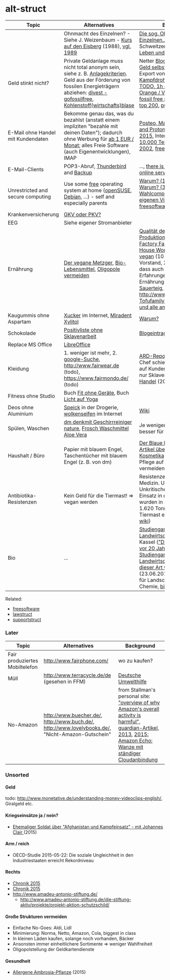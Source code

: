alt-struct
==========

| Topic  | Alternatives | Background |
| -----  | ------------ | ---------- |
|        | Ohnmacht des Einzelnen? - Siehe J. Weizenbaum - [Kurs auf den Eisberg](http://www.zvab.com/advancedSearch.do?title=%22Kurs+auf+den+Eisberg%22) (1988), [vgl. 1989](https://de.wikipedia.org/wiki/Internet#Ab_1989_Kommerzialisierung_und_das_WWW) | [Die sog. Ohnmacht des Einzelnen...](https://ohneamazon.wordpress.com/2014/01/31/die-sogenannte-ohnmacht-des-einzelnen-ist-vielleicht-die-gefahrlichste-illusion-die-ein-mensch-haben-kann/), [Rosa Parks](https://de.wikipedia.org/wiki/Rosa_Parks), A. Schweitzer - [Aus meinem Leben und Denken](http://www.fischerverlage.de/buch/aus_meinem_leben_und_denken/9783596128761) |
| Geld stinkt nicht? | Private Geldanlage muss nicht total anonym sein, siehe z. B. [Anlagekriterien](https://www.gls.de/privatkunden/ueber-die-gls-bank/arbeitsweisen/anlage-und-finanzierungsgrundsaetze/). Geld aus der Förderung von fossilen Energieträgern abziehen: [divest - gofossilfree](http://gofossilfree.org/de/), [Kohlenstoff(wirtschafts)blase](http://de.wikipedia.org/wiki/Kohlenstoffblase) | Netter [Blog "für Leute, die Ihr Geld selbst anlegen"](http://www.finanzwesir.com/), Rüstung: Export von [Kleinwaffen](http://sicherheitspolitik.bpb.de/konventionelle-waffen/hintergrundtexte-m5/kleinwaffen-die-wahren-massenvernichtungswaffen), [Kampfdrohnen](https://daserste.ndr.de/panorama/aktuell/drohnen115.html) - [[2]](http://www.heise.de/newsticker/meldung/Human-Rights-Watch-fordert-Komplettverbot-von-Killerrobotern-2633796.html) - [afgh. TODO, 1h 40min](https://www.youtube.com/watch?v=SjfuyKMgI7s&feature=youtu.be), [PTBS](http://de.wikipedia.org/wiki/Posttraumatische_Belastungsst%C3%B6rung), [Agent Orange / Vietnam](https://de.wikipedia.org/wiki/Agent_Orange), [guardian: fossil free pension fund](http://www.theguardian.com/money/2015/may/09/how-get-pension-fund-divest-fossil-fuels) (todo, [top 200](http://gofossilfree.org/top-200/), [pushyourparents](http://pushyourparents.org/)) |
| E-Mail ohne Handel mit Kundendaten | Bekomme genau das, was du bezahlst (anstatt einem impliziten "bezahle mit deinen Daten"); dadurch ohne Werbung für [ab 1 EUR / Monat](https://posteo.de); alles Freie Software (auch Eigenentwicklungen), IMAP | [Posteo, Mailbox.org, Tutanota, and ProtonMail compared, 2015](http://www.admin-magazine.com/Archive/2015/26/Posteo-Mailbox.org-Tutanota-and-ProtonMail-compared), Interessant: [TKÜV ab 10.000 Teilnehmern, seit ca. 2002](https://de.wikipedia.org/wiki/Telekommunikations-%C3%9Cberwachungsverordnung), [freesoftware](freesoftware.md) |
| E-Mail-Clients | POP3-Abruf, [Thunderbird](https://de.wikipedia.org/wiki/Mozilla_Thunderbird) and [Backup](http://www.freefilesync.org/) | ..., [there is always hacking of online services](http://www.heise.de/newsticker/meldung/Photofucket-Macher-von-Hacking-Tool-fuer-Photobucket-verhaftet-2644020.html), [freesoftware](freesoftware.md) |
| Unrestricted and secure computing | Use some [free](http://de.wikipedia.org/wiki/Freie_Software) operating system at home ([openSUSE](https://www.opensuse.org/), [Debian](http://www.oreilly.com/openbook/debian/book/ch01_01.html), ...) - self and especially parents | [Warum? (1)](http://de.wikipedia.org/wiki/George_Orwell), [Warum? (2)](https://www.google.de/search?q=microsoft+und+nsa&ie=utf-8&oe=utf-8&gws_rd=cr&ei=JxRCVcOOK5TiasGYgVA#q=microsoft+und+nsa), [Warum? (3)](http://de.wikipedia.org/wiki/1984_%28Roman%29), [Warum? (4)](http://de.wikipedia.org/wiki/%C3%9Cberwachungsstaat), [EFF](https://de.wikipedia.org/wiki/Electronic_Frontier_Foundation), [Wahlcomputer](http://wahlcomputer.ccc.de/), [Kaufdruck vom eigenen Virenscanner](/home/gregor/dev/src/feinstaub.github.io/alt-struct/img/2015-avira-24h.png), [freesoftware](freesoftware.md) |
| Krankenversicherung | [GKV oder PKV?](gkv-pkv.md) | |
| EEG | Siehe eigener Stromanbieter |  |
| Ernährung | [Der vegane Metzger](http://biospahn-vegan.de/de/vegan-info?coID=11), [Bio-Lebensmittel](https://de.wikipedia.org/wiki/Bio-Lebensmittel), [Oligopole vermeiden](http://www.handelsblatt.com/unternehmen/handel-konsumgueter/kartellamt-warnt-aldi-und-co-nutzen-marktmacht-aus/10748874.html) | [Qualität des Endprodukts vs. Produktionsprozess](http://www.supermarktmacht.de/preiskampf/), [kuh-info](kuh-info.md), [Factory Farm Workers](http://www.foodispower.org/factory-farm-workers/), [Sl House Workers](http://www.foodispower.org/slaughterhouse-workers/), [BKK ProVita vegan](https://www.bkk-provita.de/bekenntnis-der-vorstandes-der-bkk-provita-zu-veganer-ernaehrung/) (10 min Interview mit Vorstand, 2014?, wünscht sich, dass auch andere Menschen Erfahrungen mit veganer Ernährung haben), Brot aus [Sauerteig](https://de.wikipedia.org/wiki/Sauerteig), http://www.sagneinzumilch.de/, [Tofufamily: für vegane, veget. und alle anderen Familien](http://www.tofufamily.de/) |
| Kaugummis ohne Aspartam | [Xucker](https://www.xucker.de/) im Internet, [Miradent Xylitol](http://www.miradent.de/produkte/xylitol_chewing_gum.php)  | [Warum?](https://de.wikipedia.org/wiki/Aspartam#Gesundheitsfragen) |
| Schokolade | [Positivliste ohne Sklavenarbeit](http://www.foodispower.org/schokoladenliste/) | [Blogeintrag aus 2011](http://appetiteforjustice.blogspot.de/2011/05/understanding-food-empowerment-projects.html) |
| Replace MS Office | [LibreOffice](https://de.libreoffice.org/) |  |
| Kleidung | 1. weniger ist mehr, 2. [google-Suche](https://www.google.de/search?q=nachhaltige+kleidung), http://www.fairwear.de (todo), https://www.fairmondo.de/ (todo) | [ARD-Reportage zu kik](https://www.youtube.com/watch?v=NPoHGr6uiq0) (kik-Chef schiebt Verantwortung auf Kunden, bietet aber selbst nur Sklavenware an), [Fairer Handel](https://news.utopia.de/ratgeber/fair-trade-fairer-handel-fragen-antworten/?utm_source=Utopia+Newsletter&utm_campaign=dced134dde-Newsletter_15KW23&utm_medium=email&utm_term=0_b26f88423e-dced134dde-261971305) (2015) |
| Fitness ohne Studio | Buch [Fit ohne Geräte](http://www.buecher.de/shop/sport/fit-ohne-geraete/lauren-mark-clark-joshua/products_products/detail/prod_id/33369641/), Buch [Licht auf Yoga](http://www.buecher.de/shop/yoga/licht-auf-yoga/iyengar-b-k-s-/products_products/detail/prod_id/36680964/) |  |
| Deos ohne Aluminium | [Speick](http://www.speick.de/en/) in der Drogerie, [wolkenseifen](http://www.wolkenseifen.de/) im Internet | [Wiki](https://de.wikipedia.org/wiki/Aluminium#Toxizit.C3.A4t) |
| Spülen, Waschen | [dm denkmit Geschirrreiniger nature](https://www.dm.de/de_homepage/denkmit_home/produkte/produkte_kueche/produkte_kueche_maschinengeschirr-reinigung/12024/denkmit-geschirr-reiniger-tabs-nature.html), [Frosch Waschmittel Aloe Vera](http://www.frosch.de/Produkte/Waschen/Waschmittel/Aloe-Vera-Waschmittel/) | Je weniger Tenside, desto besser für die Gewässer |
| Haushalt / Büro | Papier mit blauem Engel, Taschentücher mit blauem Engel (z. B. von dm) | [Der Blaue Engel](https://www.blauer-engel.de/de) ist gut. [Blog-Artikel über Cruelty-Free Kosmetika](http://www.kosmetik-vegan.de/erbse/faq-tierversuche-in-der-kosmetikindustrie/) (2011-2014). Pflege auf Mineralölbasis vermeiden. |
| Antibiotika-Resistenzen | Kein Geld für die Tiermast! => vegan werden | Resistenzen: Gefahr für die Medizin. Ursachen: 1. Unkritische Anwendung, 2. Einsatz in der Tiermast, "2012 wurden in Deutschland fast 1.620 Tonnen Antibiotika in der Tiermast eingesetzt" ([siehe wiki](https://de.wikipedia.org/wiki/Antibiotikaresistenz)) |
| Bio | ... | [Studiengang Ökologische Landwirtschaft](http://www.uni-kassel.de/uni/studium/studienangebot/studiengangsseiten/grundstaendige-studiengaenge/b-oeko-landwirtschaft.html) an der Uni Kassel (["Die Uni Kassel richtete vor 20 Jahren einen Studiengang Ökologische Landwirtschaft ein – der erste dieser Art weltweit"](http://www.fnp.de/rhein-main/Keine-Oeko-Spinner-mehr;art801,1459232)) (23.06.2015, fnp), mehr Geld für Landschaftspflege, weniger Chemie, [bioboden](http://bioboden.de/) |

Related:

* [freesoftware](freesoftware.md)
* [lawstruct](lawstruct.md)
* [supportstruct](supportstruct.md)


### Later

| Topic  | Alternatives | Background |
| -----  | ------------ | ---------- |
| Fair produziertes Mobiltelefon | http://www.fairphone.com/ | wo zu kaufen? |
| Müll | http://www.terracycle.de/de (gesehen in FFM) | [Deutsche Umwelthilfe](http://www.duh.de/home.html) |
| No-Amazon | http://www.buecher.de/, http://www.buch.de/, http://www.lovelybooks.de/, "Nicht-Amazon-Gutschein" | from Stallman's personal site: ["overview of why Amazon's overall activity is harmful", guardian-Artikel, 2013](http://www.theguardian.com/technology/2013/dec/01/week-amazon-insider-feature-treatment-employees-work), [2015: Amazon Echo: Wanze mit ständiger Cloudanbindung](http://www.heise.de/newsticker/meldung/Amazon-Echo-Verkaufsstart-in-den-USA-fuer-den-digitalen-Assistenten-2723590.html?hg=1&hgi=4&hgf=false) |


### Unsorted

#### Geld

todo: http://www.monetative.de/understanding-money-videoclips-english/, Giralgeld etc.

#### Kriegseinsätze ja / nein?

* [Ehemaliger Soldat über "Afghanistan und Kampfeinsatz" - mit Johannes Clair ](https://www.youtube.com/watch?v=SjfuyKMgI7s) (2015)

#### Arm / reich

* OECD-Studie 2015-05-22: Die soziale Ungleichheit in den Industriestaaten erreicht Rekordniveau

#### Rechts

* [Chronik 2015](http://www.netz-gegen-nazis.de/artikel/chronik-zu-angriffen-und-hetze-gegen-fl%C3%BCchtlinge-2015-9992)
* [Chronik 2015](http://www.mut-gegen-rechte-gewalt.de/node/12865)
* http://www.amadeu-antonio-stiftung.de/
    * http://www.amadeu-antonio-stiftung.de/die-stiftung-aktiv/projekte/projekt-aktion-schutzschild/

#### Große Strukturen vermeiden

* Einfache No-Goes: Aldi, Lidl
* Minimierung: Norma, Netto, Amazon, Cola, biggest in class
* In kleinen Läden kaufen, solange noch vorhanden, Bäcker
* Ansonsten immer einheitlichere Sortimente => weniger Wahlfreiheit
* Oligopolstellung der Geldkartendienste

#### Gesundheit

* [Allergene Ambrosia-Pflanze](http://www.heilpraxisnet.de/naturheilpraxis/massive-ausbreitung-der-ambrosia-pflanze-2015052536577) (2015)
